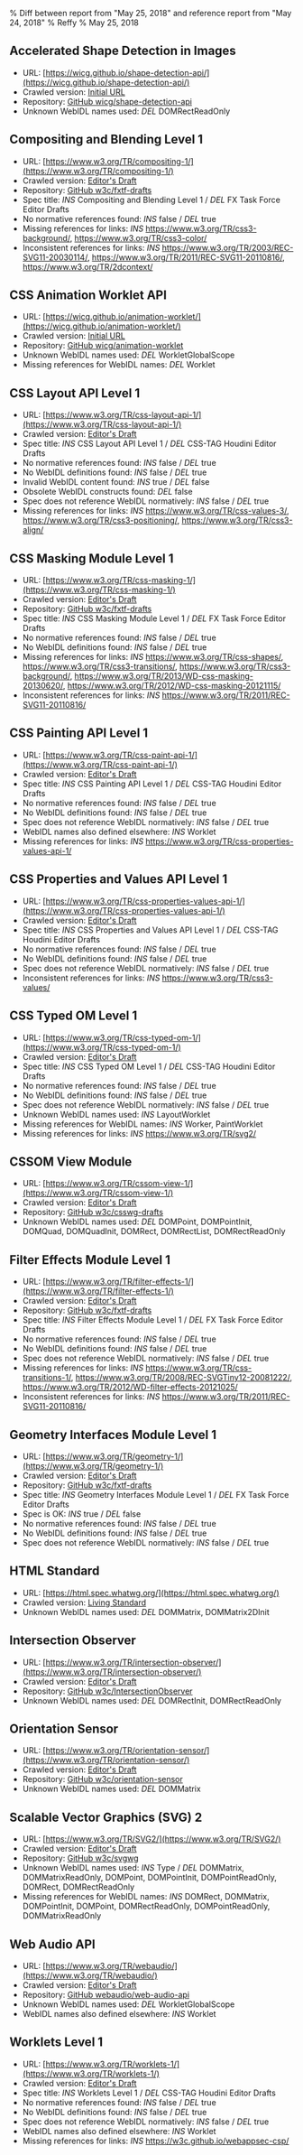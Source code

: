 % Diff between report from "May 25, 2018" and reference report from "May 24, 2018"
% Reffy
% May 25, 2018

## Accelerated Shape Detection in Images

- URL: [https://wicg.github.io/shape-detection-api/](https://wicg.github.io/shape-detection-api/)
- Crawled version: [Initial URL](https://wicg.github.io/shape-detection-api/)
- Repository: [GitHub wicg/shape-detection-api](https://github.com/wicg/shape-detection-api)
- Unknown WebIDL names used: *DEL* DOMRectReadOnly


## Compositing and Blending Level 1

- URL: [https://www.w3.org/TR/compositing-1/](https://www.w3.org/TR/compositing-1/)
- Crawled version: [Editor's Draft](https://drafts.fxtf.org/compositing-1/)
- Repository: [GitHub w3c/fxtf-drafts](https://github.com/w3c/fxtf-drafts)
- Spec title: *INS* Compositing and Blending Level 1 / *DEL* FX Task Force Editor Drafts
- No normative references found: *INS* false / *DEL* true
- Missing references for links: *INS* https://www.w3.org/TR/css3-background/, https://www.w3.org/TR/css3-color/
- Inconsistent references for links: *INS* https://www.w3.org/TR/2003/REC-SVG11-20030114/, https://www.w3.org/TR/2011/REC-SVG11-20110816/, https://www.w3.org/TR/2dcontext/


## CSS Animation Worklet API

- URL: [https://wicg.github.io/animation-worklet/](https://wicg.github.io/animation-worklet/)
- Crawled version: [Initial URL](https://wicg.github.io/animation-worklet/)
- Repository: [GitHub wicg/animation-worklet](https://github.com/wicg/animation-worklet)
- Unknown WebIDL names used: *DEL* WorkletGlobalScope
- Missing references for WebIDL names: *DEL* Worklet


## CSS Layout API Level 1

- URL: [https://www.w3.org/TR/css-layout-api-1/](https://www.w3.org/TR/css-layout-api-1/)
- Crawled version: [Editor's Draft](https://drafts.css-houdini.org/css-layout-api-1/)
- Spec title: *INS* CSS Layout API Level 1 / *DEL* CSS-TAG Houdini Editor Drafts
- No normative references found: *INS* false / *DEL* true
- No WebIDL definitions found: *INS* false / *DEL* true
- Invalid WebIDL content found: *INS* true / *DEL* false
- Obsolete WebIDL constructs found: *DEL* false
- Spec does not reference WebIDL normatively: *INS* false / *DEL* true
- Missing references for links: *INS* https://www.w3.org/TR/css-values-3/, https://www.w3.org/TR/css3-positioning/, https://www.w3.org/TR/css3-align/


## CSS Masking Module Level 1

- URL: [https://www.w3.org/TR/css-masking-1/](https://www.w3.org/TR/css-masking-1/)
- Crawled version: [Editor's Draft](https://drafts.fxtf.org/css-masking-1/)
- Repository: [GitHub w3c/fxtf-drafts](https://github.com/w3c/fxtf-drafts)
- Spec title: *INS* CSS Masking Module Level 1 / *DEL* FX Task Force Editor Drafts
- No normative references found: *INS* false / *DEL* true
- No WebIDL definitions found: *INS* false / *DEL* true
- Missing references for links: *INS* https://www.w3.org/TR/css-shapes/, https://www.w3.org/TR/css3-transitions/, https://www.w3.org/TR/css3-background/, https://www.w3.org/TR/2013/WD-css-masking-20130620/, https://www.w3.org/TR/2012/WD-css-masking-20121115/
- Inconsistent references for links: *INS* https://www.w3.org/TR/2011/REC-SVG11-20110816/


## CSS Painting API Level 1

- URL: [https://www.w3.org/TR/css-paint-api-1/](https://www.w3.org/TR/css-paint-api-1/)
- Crawled version: [Editor's Draft](https://drafts.css-houdini.org/css-paint-api-1/)
- Spec title: *INS* CSS Painting API Level 1 / *DEL* CSS-TAG Houdini Editor Drafts
- No normative references found: *INS* false / *DEL* true
- No WebIDL definitions found: *INS* false / *DEL* true
- Spec does not reference WebIDL normatively: *INS* false / *DEL* true
- WebIDL names also defined elsewhere: *INS* Worklet
- Missing references for links: *INS* https://www.w3.org/TR/css-properties-values-api-1/


## CSS Properties and Values API Level 1

- URL: [https://www.w3.org/TR/css-properties-values-api-1/](https://www.w3.org/TR/css-properties-values-api-1/)
- Crawled version: [Editor's Draft](https://drafts.css-houdini.org/css-properties-values-api-1/)
- Spec title: *INS* CSS Properties and Values API Level 1 / *DEL* CSS-TAG Houdini Editor Drafts
- No normative references found: *INS* false / *DEL* true
- No WebIDL definitions found: *INS* false / *DEL* true
- Spec does not reference WebIDL normatively: *INS* false / *DEL* true
- Inconsistent references for links: *INS* https://www.w3.org/TR/css3-values/


## CSS Typed OM Level 1

- URL: [https://www.w3.org/TR/css-typed-om-1/](https://www.w3.org/TR/css-typed-om-1/)
- Crawled version: [Editor's Draft](https://drafts.css-houdini.org/css-typed-om-1/)
- Spec title: *INS* CSS Typed OM Level 1 / *DEL* CSS-TAG Houdini Editor Drafts
- No normative references found: *INS* false / *DEL* true
- No WebIDL definitions found: *INS* false / *DEL* true
- Spec does not reference WebIDL normatively: *INS* false / *DEL* true
- Unknown WebIDL names used: *INS* LayoutWorklet
- Missing references for WebIDL names: *INS* Worker, PaintWorklet
- Missing references for links: *INS* https://www.w3.org/TR/svg2/


## CSSOM View Module

- URL: [https://www.w3.org/TR/cssom-view-1/](https://www.w3.org/TR/cssom-view-1/)
- Crawled version: [Editor's Draft](https://drafts.csswg.org/cssom-view/)
- Repository: [GitHub w3c/csswg-drafts](https://github.com/w3c/csswg-drafts)
- Unknown WebIDL names used: *DEL* DOMPoint, DOMPointInit, DOMQuad, DOMQuadInit, DOMRect, DOMRectList, DOMRectReadOnly


## Filter Effects Module Level 1

- URL: [https://www.w3.org/TR/filter-effects-1/](https://www.w3.org/TR/filter-effects-1/)
- Crawled version: [Editor's Draft](https://drafts.fxtf.org/filter-effects/)
- Repository: [GitHub w3c/fxtf-drafts](https://github.com/w3c/fxtf-drafts)
- Spec title: *INS* Filter Effects Module Level 1 / *DEL* FX Task Force Editor Drafts
- No normative references found: *INS* false / *DEL* true
- No WebIDL definitions found: *INS* false / *DEL* true
- Spec does not reference WebIDL normatively: *INS* false / *DEL* true
- Missing references for links: *INS* https://www.w3.org/TR/css-transitions-1/, https://www.w3.org/TR/2008/REC-SVGTiny12-20081222/, https://www.w3.org/TR/2012/WD-filter-effects-20121025/
- Inconsistent references for links: *INS* https://www.w3.org/TR/2011/REC-SVG11-20110816/


## Geometry Interfaces Module Level 1

- URL: [https://www.w3.org/TR/geometry-1/](https://www.w3.org/TR/geometry-1/)
- Crawled version: [Editor's Draft](https://drafts.fxtf.org/geometry/)
- Repository: [GitHub w3c/fxtf-drafts](https://github.com/w3c/fxtf-drafts)
- Spec title: *INS* Geometry Interfaces Module Level 1 / *DEL* FX Task Force Editor Drafts
- Spec is OK: *INS* true / *DEL* false
- No normative references found: *INS* false / *DEL* true
- No WebIDL definitions found: *INS* false / *DEL* true
- Spec does not reference WebIDL normatively: *INS* false / *DEL* true


## HTML Standard

- URL: [https://html.spec.whatwg.org/](https://html.spec.whatwg.org/)
- Crawled version: [Living Standard](https://html.spec.whatwg.org/)
- Unknown WebIDL names used: *DEL* DOMMatrix, DOMMatrix2DInit


## Intersection Observer

- URL: [https://www.w3.org/TR/intersection-observer/](https://www.w3.org/TR/intersection-observer/)
- Crawled version: [Editor's Draft](https://w3c.github.io/IntersectionObserver/)
- Repository: [GitHub w3c/IntersectionObserver](https://github.com/w3c/IntersectionObserver)
- Unknown WebIDL names used: *DEL* DOMRectInit, DOMRectReadOnly


## Orientation Sensor

- URL: [https://www.w3.org/TR/orientation-sensor/](https://www.w3.org/TR/orientation-sensor/)
- Crawled version: [Editor's Draft](https://w3c.github.io/orientation-sensor/)
- Repository: [GitHub w3c/orientation-sensor](https://github.com/w3c/orientation-sensor)
- Unknown WebIDL names used: *DEL* DOMMatrix


## Scalable Vector Graphics (SVG) 2

- URL: [https://www.w3.org/TR/SVG2/](https://www.w3.org/TR/SVG2/)
- Crawled version: [Editor's Draft](https://svgwg.org/svg2-draft/)
- Repository: [GitHub w3c/svgwg](https://github.com/w3c/svgwg)
- Unknown WebIDL names used: *INS* Type / *DEL* DOMMatrix, DOMMatrixReadOnly, DOMPoint, DOMPointInit, DOMPointReadOnly, DOMRect, DOMRectReadOnly
- Missing references for WebIDL names: *INS* DOMRect, DOMMatrix, DOMPointInit, DOMPoint, DOMRectReadOnly, DOMPointReadOnly, DOMMatrixReadOnly


## Web Audio API

- URL: [https://www.w3.org/TR/webaudio/](https://www.w3.org/TR/webaudio/)
- Crawled version: [Editor's Draft](https://webaudio.github.io/web-audio-api/)
- Repository: [GitHub webaudio/web-audio-api](https://github.com/webaudio/web-audio-api)
- Unknown WebIDL names used: *DEL* WorkletGlobalScope
- WebIDL names also defined elsewhere: *INS* Worklet


## Worklets Level 1

- URL: [https://www.w3.org/TR/worklets-1/](https://www.w3.org/TR/worklets-1/)
- Crawled version: [Editor's Draft](https://drafts.css-houdini.org/worklets/)
- Spec title: *INS* Worklets Level 1 / *DEL* CSS-TAG Houdini Editor Drafts
- No normative references found: *INS* false / *DEL* true
- No WebIDL definitions found: *INS* false / *DEL* true
- Spec does not reference WebIDL normatively: *INS* false / *DEL* true
- WebIDL names also defined elsewhere: *INS* Worklet
- Missing references for links: *INS* https://w3c.github.io/webappsec-csp/


